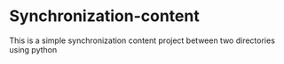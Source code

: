 # Synchronization-content
This is a simple synchronization content project between two directories using python 
